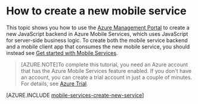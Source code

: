 <properties 
	pageTitle="How to create a new mobile service" 
	description="Follow this tutorial to create a new service using Azure Mobile Services." 
	services="mobile-services" 
	documentationCenter="" 
	authors="ggailey777" 
	manager="dwrede" 
	editor=""/>

<tags 
	ms.service="mobile-services" 
	ms.date="04/24/2015" 
	wacn.date=""/>

# How to create a new mobile service

This topic shows you how to use the [Azure Management Portal][Management Portal] to create a new JavaScript backend in Azure Mobile Services, which uses JavaScript for server-side business logic. To create both the mobile service backend and a mobile client app that consumes the new mobile service, you should instead see [Get started with Mobile Services].

>[AZURE.NOTE]To complete this tutorial, you need an Azure account that has the Azure Mobile Services feature enabled. If you don't have an account, you can create a trial account in just a couple of minutes. For details, see <a href="/pricing/1rmb-trial/">Azure Trial</a>. 

[AZURE.INCLUDE [mobile-services-create-new-service](../includes/mobile-services-create-new-service.md)]



<!-- Anchors. -->


<!-- Images. -->


<!-- URLs. -->
[Get started with Mobile Services]: mobile-services-javascript-backend-phonegap-get-started
[Visual Studio 2012 Express for Windows Phone]: https://www.visualstudio.com/downloads/download-visual-studio-vs
[Mobile Services SDK]: https://go.microsoft.com/fwLink/p/?LinkID=268375

[Management Portal]: https://manage.windowsazure.cn/
[.NET backend version]: mobile-services-dotnet-backend-windows-phone-get-started
